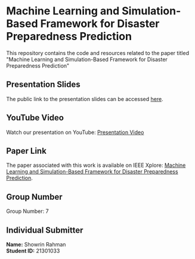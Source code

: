 # Machine Learning and Simulation-Based Framework for Disaster Preparedness Prediction

This repository contains the code and resources related to the paper titled "Machine Learning and Simulation-Based Framework for Disaster Preparedness Prediction" 

## Presentation Slides

The public link to the presentation slides can be accessed [here](https://docs.google.com/presentation/d/1tIIVzDzva929oBP0nKRedHehl6rYHDuT/edit#slide=id.p1).
## YouTube Video

Watch our presentation on YouTube: [Presentation Video](INSERT_YOUTUBE_VIDEO_LINK_HERE)
## Paper Link

The paper associated with this work is available on IEEE Xplore: [Machine Learning and Simulation-Based Framework for Disaster Preparedness Prediction](https://ieeexplore.ieee.org/document/9715322).

## Group Number

Group Number: 7

## Individual Submitter

**Name:** Showrin Rahman  
**Student ID:** 21301033
